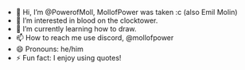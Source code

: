 - 👋 Hi, I’m @PowerofMoll, MollofPower was taken :c (also Emil Molin)
- 👀 I’m interested in blood on the clocktower.
- 🌱 I’m currently learning how to draw.
- 📫 How to reach me use discord, @mollofpower
- 😄 Pronouns: he/him
- ⚡ Fun fact: I enjoy using quotes!

<!---
PowerofMoll/PowerofMoll is a ✨ special ✨ repository because its `README.md` (this file) appears on your GitHub profile.
You can click the Preview link to take a look at your changes.
--->
